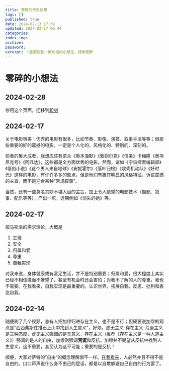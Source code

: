 ```yaml
---
title: 零碎的奇思妙想
tags: []
published: true
date: 2024-02-13 17:39
updated: 2024-02-17 00:44
categories:
index_img:
archive:
password:
excerpt: 一些简短到一两句话的小想法，持续更新
---
```


<!-- todo: not finished -->

# 零碎的小想法

## 2024-02-28
停用这个页面，迁移到[即刻](/hexo/shuoshuo)

## 2024-02-17

关于电影审美：优秀的电影有很多，比如节奏、影像、演技、叙事手法等等；但那些重要的好的震撼的电影，一定是个人化的、风格化的、特别的、深刻的。

前者的集大成者，我想应该有诺兰《奥本海默》《敦刻尔克》《信条》卡梅隆《泰坦尼克号》《阿凡达》，这些都是全方面优秀的电影。然而，诸如《宇宙探索编辑部》《低俗小说》《这个男人来自地球》《安妮霍尔》《落叶归根》《攻壳机动队》《好时光》这样的电影，有许许多多的缺点，但是他们有极其明显的风格特征，诉说震撼的主旨，而不是迎合某种“常规叙事”。

当然，还有一些莫名其妙不堪入目的主旨，加上令人绝望的电影技术（摄影、叙事、配乐等等），产出一坨，近期例如《消失的她》等。

## 2024-02-17

按马斯洛的需求理论，大概是

1. 生理
2. 安全
3. 归属和爱
4. 尊重
5. 自我实现

对我来说，身体健康或有富足生活，并不是特别重要；归属和爱，很大程度上其实已经不相信进而不奢望了，甚至有机会时还会害怕；对我不了解的人的尊重，我也不需要。在我看来，自我实现是最重要的。认识世界，拓展自我，反思、批判和表达自我。

## 2024-02-14

随便刷了几个视频，总有人把加缪归进存在主义，也不是不行；但硬要说加缪的观点是“西西弗斯在推石上山中找到人生意义”，好烦。虚无主义-存在主义-荒诞主义是三种态度，虚无主义强调的是无意义，存在主义（推荐《存在主义是一种人道主义》）强调的是人的自由，加缪则强调**荒诞**和反抗。加缪并不期望从反抗中找到人生意义，这不重要，甚至认为这不可能；重要的是反抗！

顺便，大家对萨特的”自由“的概念理解很不一样。[在我看来](/hexo/沉思/free-and-death)，人必然并且不得不是自由的。口口声声说什么身不由己的屁话，都是以自欺躲避自己自由的行为罢了。
